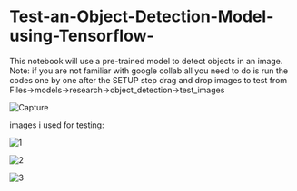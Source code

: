 # Test-an-Object-Detection-Model-using-Tensorflow-
This notebook will use a pre-trained model to detect objects in an image.
Note: if you are not familiar with google collab all you need to do is run the codes one by one
after the SETUP step drag and drop images to test from Files->models->research->object_detection->test_images

![Capture](https://user-images.githubusercontent.com/67188835/89120480-4cc45a00-d4bf-11ea-8116-cc26671ca1b1.PNG)


images i used for testing:

![1](https://user-images.githubusercontent.com/67188835/89120409-c9a30400-d4be-11ea-93f3-4be57a4b27ad.png)

![2](https://user-images.githubusercontent.com/67188835/89120418-d9bae380-d4be-11ea-91a4-a52915ec2f61.png)

![3](https://user-images.githubusercontent.com/67188835/89120424-e808ff80-d4be-11ea-8533-3041359a378a.png)

